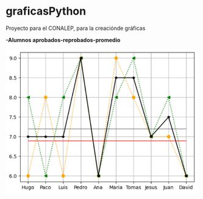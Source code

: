 # graficasPython
Proyecto para el CONALEP, para la creaciónde gráficas

**-Alumnos aprobados-reprobados-promedio**

![Alumnos aprobados-reprobados-promedio](https://github.com/edcaamal/documentationProjects/blob/main/documentationProjects/python/graficaAlumnosAprobadosReprobadosPromedio.PNG?raw=true)
